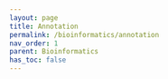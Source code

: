 ```yaml
---
layout: page
title: Annotation
permalink: /bioinformatics/annotation
nav_order: 1
parent: Bioinformatics
has_toc: false
---
```




